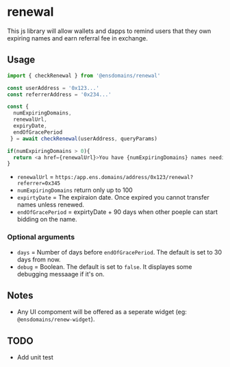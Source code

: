 # renewal

This js library will allow wallets and dapps to remind users that they own expiring names and earn referral fee in exchange.


## Usage

```js
import { checkRenewal } from '@ensdomains/renewal'

const userAddress = '0x123...'
const referrerAddress = '0x234...'

const {
  numExpiringDomains,
  renewalUrl,
  expiryDate,
  endOfGracePeriod
 } = await checkRenewal(userAddress, queryParams)

if(numExpiringDomains > 0){
  return <a href={renewalUrl}>You have {numExpiringDomains} names needing renewal!</a>
}
```

- `renewalUrl` = `https:/app.ens.domains/address/0x123/renewal?referrer=0x345`
- `numExpiringDomains` return only up to 100
- `expirtyDate` = The expiraion date. Once expired you cannot transfer names unless renewed.
-  `endOfGracePeriod` = expirtyDate + 90 days when other poeple can start bidding on the name.

### Optional arguments

-  `days`  = Number of days before `endOfGracePeriod`. The default is set to 30 days from now.
-  `debug` = Boolean. The default is set to `false`. It displayes some debugging messaage if it's on.

## Notes

- Any UI compoment will be offered as a seperate widget (eg: `@ensdomains/renew-widget`).

## TODO

- Add unit test